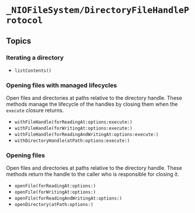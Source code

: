# ``_NIOFileSystem/DirectoryFileHandleProtocol``

## Topics

### Iterating a directory

- ``listContents()``

### Opening files with managed lifecycles

Open files and directories at paths relative to the directory handle. These methods manage
the lifecycle of the handles by closing them when the `execute` closure returns.

- ``withFileHandle(forReadingAt:options:execute:)``
- ``withFileHandle(forWritingAt:options:execute:)``
- ``withFileHandle(forReadingAndWritingAt:options:execute:)``
- ``withDirectoryHandle(atPath:options:execute:)``

### Opening files

Open files and directories at paths relative to the directory handle. These methods return
the handle to the caller who is responsible for closing it.

- ``openFile(forReadingAt:options:)``
- ``openFile(forWritingAt:options:)``
- ``openFile(forReadingAndWritingAt:options:)``
- ``openDirectory(atPath:options:)``
